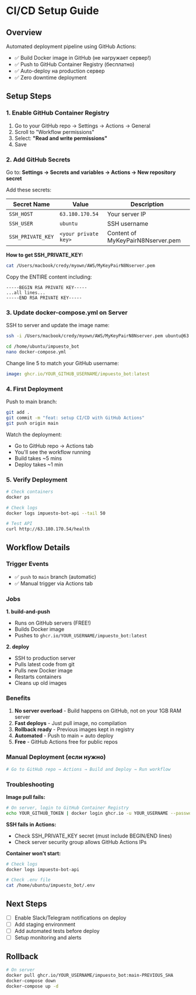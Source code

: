 # CI/CD Setup Guide

## Overview

Automated deployment pipeline using GitHub Actions:
- ✅ Build Docker image in GitHub (не нагружает сервер!)
- ✅ Push to GitHub Container Registry (бесплатно)
- ✅ Auto-deploy на production сервер
- ✅ Zero downtime deployment

## Setup Steps

### 1. Enable GitHub Container Registry

1. Go to your GitHub repo → Settings → Actions → General
2. Scroll to "Workflow permissions"
3. Select: **"Read and write permissions"**
4. Save

### 2. Add GitHub Secrets

Go to: **Settings → Secrets and variables → Actions → New repository secret**

Add these secrets:

| Secret Name | Value | Description |
|------------|-------|-------------|
| `SSH_HOST` | `63.180.170.54` | Your server IP |
| `SSH_USER` | `ubuntu` | SSH username |
| `SSH_PRIVATE_KEY` | `<your private key>` | Content of MyKeyPairN8Nserver.pem |

**How to get SSH_PRIVATE_KEY:**
```bash
cat /Users/macbook/credy/myown/AWS/MyKeyPairN8Nserver.pem
```
Copy the ENTIRE content including:
```
-----BEGIN RSA PRIVATE KEY-----
...all lines...
-----END RSA PRIVATE KEY-----
```

### 3. Update docker-compose.yml on Server

SSH to server and update the image name:
```bash
ssh -i /Users/macbook/credy/myown/AWS/MyKeyPairN8Nserver.pem ubuntu@63.180.170.54

cd /home/ubuntu/impuesto_bot
nano docker-compose.yml
```

Change line 5 to match your GitHub username:
```yaml
image: ghcr.io/YOUR_GITHUB_USERNAME/impuesto_bot:latest
```

### 4. First Deployment

Push to main branch:
```bash
git add .
git commit -m "feat: setup CI/CD with GitHub Actions"
git push origin main
```

Watch the deployment:
- Go to GitHub repo → Actions tab
- You'll see the workflow running
- Build takes ~5 mins
- Deploy takes ~1 min

### 5. Verify Deployment

```bash
# Check containers
docker ps

# Check logs
docker logs impuesto-bot-api --tail 50

# Test API
curl http://63.180.170.54/health
```

## Workflow Details

### Trigger Events
- ✅ `push` to `main` branch (automatic)
- ✅ Manual trigger via Actions tab

### Jobs

**1. build-and-push**
- Runs on GitHub servers (FREE!)
- Builds Docker image
- Pushes to `ghcr.io/YOUR_USERNAME/impuesto_bot:latest`

**2. deploy**
- SSH to production server
- Pulls latest code from git
- Pulls new Docker image
- Restarts containers
- Cleans up old images

### Benefits

1. **No server overload** - Build happens on GitHub, not on your 1GB RAM server
2. **Fast deploys** - Just pull image, no compilation
3. **Rollback ready** - Previous images kept in registry
4. **Automated** - Push to main = auto deploy
5. **Free** - GitHub Actions free for public repos

### Manual Deployment (если нужно)

```bash
# Go to GitHub repo → Actions → Build and Deploy → Run workflow
```

### Troubleshooting

**Image pull fails:**
```bash
# On server, login to GitHub Container Registry
echo YOUR_GITHUB_TOKEN | docker login ghcr.io -u YOUR_USERNAME --password-stdin
```

**SSH fails in Actions:**
- Check SSH_PRIVATE_KEY secret (must include BEGIN/END lines)
- Check server security group allows GitHub Actions IPs

**Container won't start:**
```bash
# Check logs
docker logs impuesto-bot-api

# Check .env file
cat /home/ubuntu/impuesto_bot/.env
```

## Next Steps

- [ ] Enable Slack/Telegram notifications on deploy
- [ ] Add staging environment
- [ ] Add automated tests before deploy
- [ ] Setup monitoring and alerts

## Rollback

```bash
# On server
docker pull ghcr.io/YOUR_USERNAME/impuesto_bot:main-PREVIOUS_SHA
docker-compose down
docker-compose up -d
```

